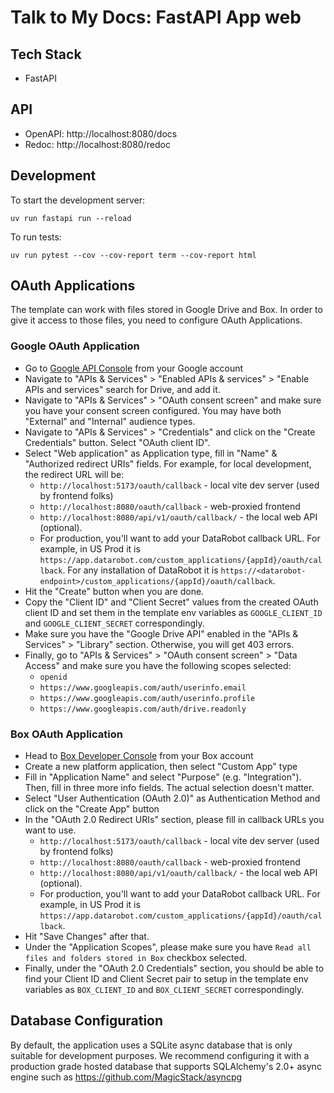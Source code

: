 # Talk to My Docs: FastAPI App web

## Tech Stack

- FastAPI

## API

- OpenAPI: http://localhost:8080/docs
- Redoc: http://localhost:8080/redoc

## Development

To start the development server:

```
uv run fastapi run --reload
```

To run tests:

```
uv run pytest --cov --cov-report term --cov-report html
```

## OAuth Applications

The template can work with files stored in Google Drive and Box. 
In order to give it access to those files, you need to configure OAuth Applications.

### Google OAuth Application

- Go to [Google API Console](https://console.developers.google.com/) from your Google account
- Navigate to "APIs & Services" > "Enabled APIs & services" > "Enable APIs and services" search for Drive, and add it.
- Navigate to "APIs & Services" > "OAuth consent screen" and make sure you have your consent screen configured. You may have both "External" and "Internal" audience types.
- Navigate to "APIs & Services" > "Credentials" and click on the "Create Credentials" button. Select "OAuth client ID".
- Select "Web application" as Application type, fill in "Name" & "Authorized redirect URIs" fields. For example, for local development, the redirect URL will be:
  - `http://localhost:5173/oauth/callback` - local vite dev server (used by frontend folks)
  - `http://localhost:8080/oauth/callback` - web-proxied frontend 
  - `http://localhost:8080/api/v1/oauth/callback/` - the local web API (optional).
  -  For production, you'll want to add your DataRobot callback URL. For example, in US Prod it is `https://app.datarobot.com/custom_applications/{appId}/oauth/callback`. For any installation of DataRobot it is `https://<datarobot-endpoint>/custom_applications/{appId}/oauth/callback`.
- Hit the "Create" button when you are done.
- Copy the "Client ID" and "Client Secret" values from the created OAuth client ID and set them in the template env variables as `GOOGLE_CLIENT_ID` and `GOOGLE_CLIENT_SECRET` correspondingly.
- Make sure you have the "Google Drive API" enabled in the "APIs & Services" > "Library" section. Otherwise, you will get 403 errors.
- Finally, go to "APIs & Services" > "OAuth consent screen" > "Data Access" and make sure you have the following scopes selected:
  - `openid`
  - `https://www.googleapis.com/auth/userinfo.email`
  - `https://www.googleapis.com/auth/userinfo.profile`
  - `https://www.googleapis.com/auth/drive.readonly`

### Box OAuth Application

- Head to [Box Developer Console](https://app.box.com/developers/console) from your Box account
- Create a new platform application, then select "Custom App" type
- Fill in "Application Name" and select "Purpose" (e.g. "Integration"). Then, fill in three more info fields. The actual selection doesn't matter.
- Select "User Authentication (OAuth 2.0)" as Authentication Method and click on the "Create App" button
- In the "OAuth 2.0 Redirect URIs" section, please fill in callback URLs you want to use.
  - `http://localhost:5173/oauth/callback` - local vite dev server (used by frontend folks)
  - `http://localhost:8080/oauth/callback` - web-proxied frontend 
  - `http://localhost:8080/api/v1/oauth/callback/` - the local web API (optional).
  -  For production, you'll want to add your DataRobot callback URL. For example, in US Prod it is `https://app.datarobot.com/custom_applications/{appId}/oauth/callback`.
- Hit "Save Changes" after that.
- Under the "Application Scopes", please make sure you have `Read all files and folders stored in Box` checkbox selected.
- Finally, under the "OAuth 2.0 Credentials" section, you should be able to find your Client ID and Client Secret pair to setup in the template env variables as `BOX_CLIENT_ID` and `BOX_CLIENT_SECRET` correspondingly.


## Database Configuration

By default, the application uses a SQLite async database that is only
suitable for development purposes. We recommend configuring it with a
production grade hosted database that supports SQLAlchemy's 2.0+ async
engine such as https://github.com/MagicStack/asyncpg
